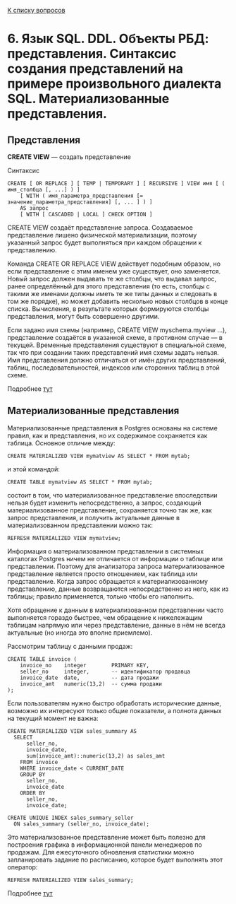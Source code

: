 [К списку вопросов](db_exam.md)

# 6. Язык SQL. DDL. Объекты РБД: представления. Синтаксис создания представлений на примере произвольного диалекта SQL. Материализованные представления.

## Представления
**CREATE VIEW** — создать представление

Синтаксис
```postgresql
CREATE [ OR REPLACE ] [ TEMP | TEMPORARY ] [ RECURSIVE ] VIEW имя [ ( имя_столбца [, ...] ) ]
    [ WITH ( имя_параметра_представления [= значение_параметра_представления] [, ... ] ) ]
    AS запрос
    [ WITH [ CASCADED | LOCAL ] CHECK OPTION ]
```

CREATE VIEW создаёт представление запроса. Создаваемое представление лишено физической материализации, поэтому указанный запрос будет выполняться при каждом обращении к представлению.

Команда CREATE OR REPLACE VIEW действует подобным образом, но если представление с этим именем уже существует, оно заменяется. Новый запрос должен выдавать те же столбцы, что выдавал запрос, ранее определённый для этого представления (то есть, столбцы с такими же именами должны иметь те же типы данных и следовать в том же порядке), но может добавить несколько новых столбцов в конце списка. Вычисления, в результате которых формируются столбцы представления, могут быть совершенно другими.

Если задано имя схемы (например, CREATE VIEW myschema.myview ...), представление создаётся в указанной схеме, в противном случае — в текущей. Временные представления существуют в специальной схеме, так что при создании таких представлений имя схемы задать нельзя. Имя представления должно отличаться от имён других представлений, таблиц, последовательностей, индексов или сторонних таблиц в этой схеме.

Подробнее [тут](https://postgrespro.ru/docs/postgrespro/10/sql-createview)

## Материализованные представления

Материализованные представления в Postgres основаны на системе правил, как и представления, но их содержимое сохраняется как таблица. Основное отличие между:

```postgresql
CREATE MATERIALIZED VIEW mymatview AS SELECT * FROM mytab;
```
и этой командой:
```postgresql
CREATE TABLE mymatview AS SELECT * FROM mytab;
```
состоит в том, что материализованное представление впоследствии нельзя будет изменить непосредственно, а запрос, создающий материализованное представление, сохраняется точно так же, как запрос представления, и получить актуальные данные в материализованном представлении можно так:
```postgresql
REFRESH MATERIALIZED VIEW mymatview;
```

Информация о материализованном представлении в системных каталогах Postgres ничем не отличается от информации о таблице или представлении. Поэтому для анализатора запроса материализованное представление является просто отношением, как таблица или представление. Когда запрос обращается к материализованному представлению, данные возвращаются непосредственно из него, как из таблицы; правило применяется, только чтобы его наполнить.

Хотя обращение к данным в материализованном представлении часто выполняется гораздо быстрее, чем обращение к нижележащим таблицам напрямую или через представление, данные в нём не всегда актуальные (но иногда это вполне приемлемо).

Рассмотрим таблицу с данными продаж:
```postgresql
CREATE TABLE invoice (
    invoice_no    integer        PRIMARY KEY,
    seller_no     integer,       -- идентификатор продавца
    invoice_date  date,          -- дата продажи
    invoice_amt   numeric(13,2)  -- сумма продажи
);
```

Если пользователям нужно быстро обработать исторические данные, возможно их интересуют только общие показатели, а полнота данных на текущий момент не важна:

```postgresql
CREATE MATERIALIZED VIEW sales_summary AS
  SELECT
      seller_no,
      invoice_date,
      sum(invoice_amt)::numeric(13,2) as sales_amt
    FROM invoice
    WHERE invoice_date < CURRENT_DATE
    GROUP BY
      seller_no,
      invoice_date
    ORDER BY
      seller_no,
      invoice_date;

CREATE UNIQUE INDEX sales_summary_seller
  ON sales_summary (seller_no, invoice_date);
```

Это материализованное представление может быть полезно для построения графика в информационной панели менеджеров по продажам. Для ежесуточного обновления статистики можно запланировать задание по расписанию, которое будет выполнять этот оператор:
```postgresql
REFRESH MATERIALIZED VIEW sales_summary;
```

Подробнее [тут](https://postgrespro.ru/docs/postgrespro/9.5/rules-materializedviews)
